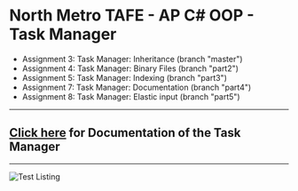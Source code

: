 # North Metro TAFE - AP C# OOP - Task Manager
- Assignment 3: Task Manager: Inheritance (branch "master")
- Assignment 4: Task Manager: Binary Files (branch "part2")
- Assignment 5: Task Manager: Indexing (branch "part3")
- Assignment 7: Task Manager: Documentation (branch "part4")
- Assignment 8: Task Manager: Elastic input (branch "part5")

---

## [Click here](https://johnau.github.io/ap-oop-asgmnt3-inheritance) for Documentation of the Task Manager

---

![Test Listing](https://github.com/johnau/ap-oop-asgmnt3-inheritance/blob/master/images/test_listing.png?raw=true)